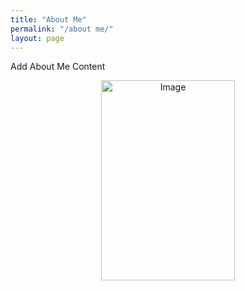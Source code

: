 ```yaml
---
title: "About Me"
permalink: "/about me/"
layout: page
---
```


Add About Me Content

<p align="center">
<img width="214" height="320" align="center" alt="Image" src="https://github.com/user-attachments/assets/2807f22c-da19-40e1-973d-6cc66523914a" />
</p>

